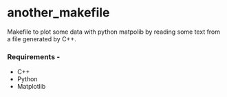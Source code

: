 # another_makefile
Makefile to plot some data with python matpolib by reading some text from a file generated by C++. 

### Requirements - 
* C++
* Python
* Matplotlib


